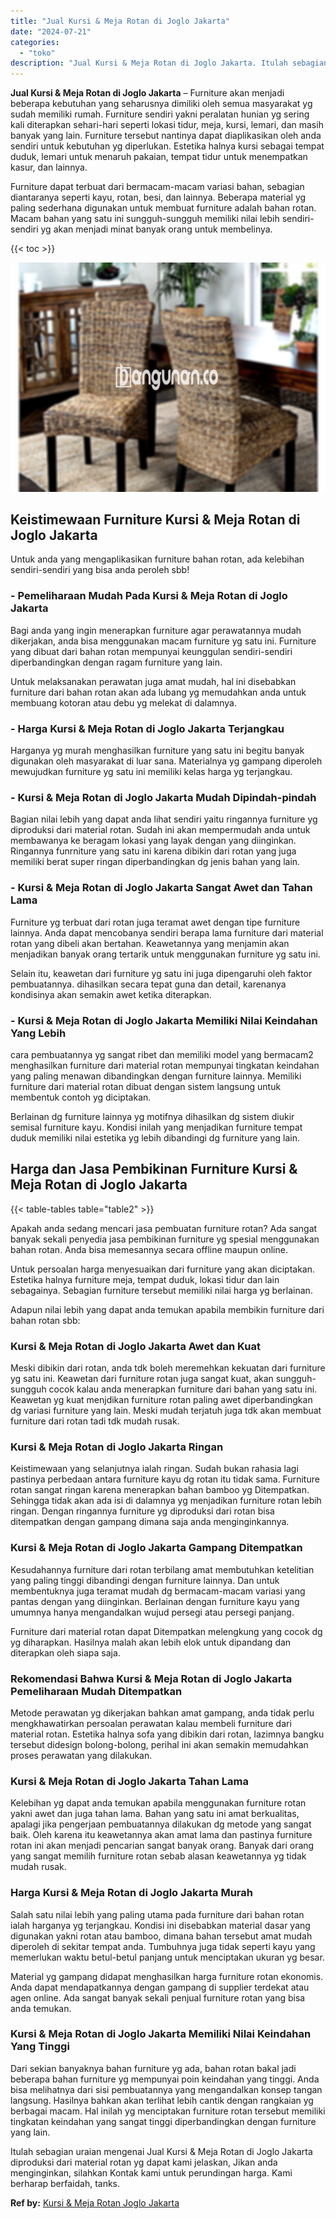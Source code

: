 ```yaml
---
title: "Jual Kursi & Meja Rotan di Joglo Jakarta"
date: "2024-07-21"
categories: 
  - "toko"
description: "Jual Kursi & Meja Rotan di Joglo Jakarta. Itulah sebagian uraian mengenai Jual Kursi & Meja Rotan di Joglo Jakarta diproduksi dari material rotan yg dapat ka..."
---
```


**Jual Kursi & Meja Rotan di Joglo Jakarta** – Furniture akan menjadi beberapa kebutuhan yang seharusnya dimiliki oleh semua masyarakat yg sudah memiliki rumah. Furniture sendiri yakni peralatan hunian yg sering kali diterapkan sehari-hari seperti lokasi tidur, meja, kursi, lemari, dan masih banyak yang lain. Furniture tersebut nantinya dapat diaplikasikan oleh anda sendiri untuk kebutuhan yg diperlukan. Estetika halnya kursi sebagai tempat duduk, lemari untuk menaruh pakaian, tempat tidur untuk menempatkan kasur, dan lainnya.

Furniture dapat terbuat dari bermacam-macam variasi bahan, sebagian diantaranya seperti kayu, rotan, besi, dan lainnya. Beberapa material yg paling sederhana digunakan untuk membuat furniture adalah bahan rotan. Macam bahan yang satu ini sungguh-sungguh memiliki nilai lebih sendiri-sendiri yg akan menjadi minat banyak orang untuk membelinya.

{{< toc >}}

![Jual Kursi & Meja Rotan di Joglo Jakarta](/images/kursi-meja-rotan-murah01.png)

## Keistimewaan Furniture Kursi & Meja Rotan di Joglo Jakarta

Untuk anda yang mengaplikasikan furniture bahan rotan, ada kelebihan sendiri-sendiri yang bisa anda peroleh sbb!

### \- Pemeliharaan Mudah Pada Kursi & Meja Rotan di Joglo Jakarta

Bagi anda yang ingin menerapkan furniture agar perawatannya mudah dikerjakan, anda bisa menggunakan macam furniture yg satu ini. Furniture yang dibuat dari bahan rotan mempunyai keunggulan sendiri-sendiri diperbandingkan dengan ragam furniture yang lain.

Untuk melaksanakan perawatan juga amat mudah, hal ini disebabkan furniture dari bahan rotan akan ada lubang yg memudahkan anda untuk membuang kotoran atau debu yg melekat di dalamnya.

### \- Harga Kursi & Meja Rotan di Joglo Jakarta Terjangkau

Harganya yg murah menghasilkan furniture yang satu ini begitu banyak digunakan oleh masyarakat di luar sana. Materialnya yg gampang diperoleh mewujudkan furniture yg satu ini memiliki kelas harga yg terjangkau.

### \- Kursi & Meja Rotan di Joglo Jakarta Mudah Dipindah-pindah

Bagian nilai lebih yang dapat anda lihat sendiri yaitu ringannya furniture yg diproduksi dari material rotan. Sudah ini akan mempermudah anda untuk membawanya ke beragam lokasi yang layak dengan yang diinginkan. Ringannya funrniture yang satu ini karena dibikin dari rotan yang juga memiliki berat super ringan diperbandingkan dg jenis bahan yang lain.

### \- Kursi & Meja Rotan di Joglo Jakarta Sangat Awet dan Tahan Lama

Furniture yg terbuat dari rotan juga teramat awet dengan tipe furniture lainnya. Anda dapat mencobanya sendiri berapa lama furniture dari material rotan yang dibeli akan bertahan. Keawetannya yang menjamin akan menjadikan banyak orang tertarik untuk menggunakan furniture yg satu ini.

Selain itu, keawetan dari furniture yg satu ini juga dipengaruhi oleh faktor pembuatannya. dihasilkan secara tepat guna dan detail, karenanya kondisinya akan semakin awet ketika diterapkan.

### \- Kursi & Meja Rotan di Joglo Jakarta Memiliki Nilai Keindahan Yang Lebih

cara pembuatannya yg sangat ribet dan memiliki model yang bermacam2 menghasilkan furniture dari material rotan mempunyai tingkatan keindahan yang paling menawan dibandingkan dengan furniture lainnya. Memiliki furniture dari material rotan dibuat dengan sistem langsung untuk membentuk contoh yg diciptakan.

Berlainan dg furniture lainnya yg motifnya dihasilkan dg sistem diukir semisal furniture kayu. Kondisi inilah yang menjadikan furniture tempat duduk memiliki nilai estetika yg lebih dibandingi dg furniture yang lain.

## Harga dan Jasa Pembikinan Furniture Kursi & Meja Rotan di Joglo Jakarta

{{< table-tables table="table2" >}}

Apakah anda sedang mencari jasa pembuatan furniture rotan? Ada sangat banyak sekali penyedia jasa pembikinan furniture yg spesial menggunakan bahan rotan. Anda bisa memesannya secara offline maupun online.

Untuk persoalan harga menyesuaikan dari furniture yang akan diciptakan. Estetika halnya furniture meja, tempat duduk, lokasi tidur dan lain sebagainya. Sebagian furniture tersebut memiliki nilai harga yg berlainan.

Adapun nilai lebih yang dapat anda temukan apabila membikin furniture dari bahan rotan sbb:

### Kursi & Meja Rotan di Joglo Jakarta Awet dan Kuat

Meski dibikin dari rotan, anda tdk boleh meremehkan kekuatan dari furniture yg satu ini. Keawetan dari furniture rotan juga sangat kuat, akan sungguh-sungguh cocok kalau anda menerapkan furniture dari bahan yang satu ini. Keawetan yg kuat menjdikan furniture rotan paling awet diperbandingkan dg variasi furniture yang lain. Meski mudah terjatuh juga tdk akan membuat furniture dari rotan tadi tdk mudah rusak.

### Kursi & Meja Rotan di Joglo Jakarta Ringan

Keistimewaan yang selanjutnya ialah ringan. Sudah bukan rahasia lagi pastinya perbedaan antara furniture kayu dg rotan itu tidak sama. Furniture rotan sangat ringan karena menerapkan bahan bamboo yg Ditempatkan. Sehingga tidak akan ada isi di dalamnya yg menjadikan furniture rotan lebih ringan. Dengan ringannya furniture yg diproduksi dari rotan bisa ditempatkan dengan gampang dimana saja anda menginginkannya.

### Kursi & Meja Rotan di Joglo Jakarta Gampang Ditempatkan

Kesudahannya furniture dari rotan terbilang amat membutuhkan ketelitian yang paling tinggi dibandingi dengan furniture lainnya. Dan untuk membentuknya juga teramat mudah dg bermacam-macam variasi yang pantas dengan yang diinginkan. Berlainan dengan furniture kayu yang umumnya hanya mengandalkan wujud persegi atau persegi panjang.

Furniture dari material rotan dapat Ditempatkan melengkung yang cocok dg yg diharapkan. Hasilnya malah akan lebih elok untuk dipandang dan diterapkan oleh siapa saja.

### Rekomendasi Bahwa Kursi & Meja Rotan di Joglo Jakarta Pemeliharaan Mudah Ditempatkan

Metode perawatan yg dikerjakan bahkan amat gampang, anda tidak perlu mengkhawatirkan persoalan perawatan kalau membeli furniture dari material rotan. Estetika halnya sofa yang dibikin dari rotan, lazimnya bangku tersebut didesign bolong-bolong, perihal ini akan semakin memudahkan proses perawatan yang dilakukan.

### Kursi & Meja Rotan di Joglo Jakarta Tahan Lama

Kelebihan yg dapat anda temukan apabila menggunakan furniture rotan yakni awet dan juga tahan lama. Bahan yang satu ini amat berkualitas, apalagi jika pengerjaan pembuatannya dilakukan dg metode yang sangat baik. Oleh karena itu keawetannya akan amat lama dan pastinya furniture rotan ini akan menjadi pencarian sangat banyak orang. Banyak dari orang yang sangat memilih furniture rotan sebab alasan keawetannya yg tidak mudah rusak.

### Harga Kursi & Meja Rotan di Joglo Jakarta Murah

Salah satu nilai lebih yang paling utama pada furniture dari bahan rotan ialah harganya yg terjangkau. Kondisi ini disebabkan material dasar yang digunakan yakni rotan atau bamboo, dimana bahan tersebut amat mudah diperoleh di sekitar tempat anda. Tumbuhnya juga tidak seperti kayu yang memerlukan waktu betul-betul panjang untuk menciptakan ukuran yg besar.

Material yg gampang didapat menghasilkan harga furniture rotan ekonomis. Anda dapat mendapatkannya dengan gampang di supplier terdekat atau agen online. Ada sangat banyak sekali penjual furniture rotan yang bisa anda temukan.

### Kursi & Meja Rotan di Joglo Jakarta Memiliki Nilai Keindahan Yang Tinggi

Dari sekian banyaknya bahan furniture yg ada, bahan rotan bakal jadi beberapa bahan furniture yg mempunyai poin keindahan yang tinggi. Anda bisa melihatnya dari sisi pembuatannya yang mengandalkan konsep tangan langsung. Hasilnya bahkan akan terlihat lebih cantik dengan rangkaian yg berbagai macam. Hal inilah yg menciptakan furniture rotan tersebut memiliki tingkatan keindahan yang sangat tinggi diperbandingkan dengan furniture yang lain.

Itulah sebagian uraian mengenai Jual Kursi & Meja Rotan di Joglo Jakarta diproduksi dari material rotan yg dapat kami jelaskan, Jikan anda menginginkan, silahkan Kontak kami untuk perundingan harga. Kami berharap berfaidah, tanks.

**Ref by:** [Kursi & Meja Rotan Joglo Jakarta](https://id.wikipedia.org/wiki/Kursi)
